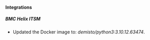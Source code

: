 #### Integrations
##### BMC Helix ITSM
- Updated the Docker image to: *demisto/python3:3.10.12.63474*.
